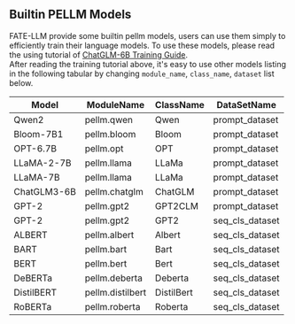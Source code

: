 ## Builtin PELLM Models
FATE-LLM provide some builtin pellm models, users can use them simply to efficiently train their language models.
To use these models, please read the using tutorial of [ChatGLM-6B Training Guide](./ChatGLM3-6B_ds.ipynb).   
After reading the training tutorial above, it's easy to use other models listing in the following tabular by changing `module_name`, `class_name`, `dataset` list below.
  
  

| Model          | ModuleName        | ClassName     | DataSetName     | 
| -------------- | ----------------- | --------------| --------------- |                 
| Qwen2          | pellm.qwen        | Qwen          | prompt_dataset  |                              
| Bloom-7B1      | pellm.bloom       | Bloom         | prompt_dataset  |                              
| OPT-6.7B       | pellm.opt         | OPT           | prompt_dataset  |                              
| LLaMA-2-7B     | pellm.llama       | LLaMa         | prompt_dataset  |                              
| LLaMA-7B       | pellm.llama       | LLaMa         | prompt_dataset  |                              
| ChatGLM3-6B    | pellm.chatglm     | ChatGLM       | prompt_dataset  |                              
| GPT-2          | pellm.gpt2        | GPT2CLM       | prompt_dataset  |                              
| GPT-2          | pellm.gpt2        | GPT2          | seq_cls_dataset |                              
| ALBERT         | pellm.albert      | Albert        | seq_cls_dataset |                              
| BART           | pellm.bart        | Bart          | seq_cls_dataset |                              
| BERT           | pellm.bert        | Bert          | seq_cls_dataset |                              
| DeBERTa        | pellm.deberta     | Deberta       | seq_cls_dataset |                              
| DistilBERT     | pellm.distilbert  | DistilBert    | seq_cls_dataset |                              
| RoBERTa        | pellm.roberta     | Roberta       | seq_cls_dataset |                              
